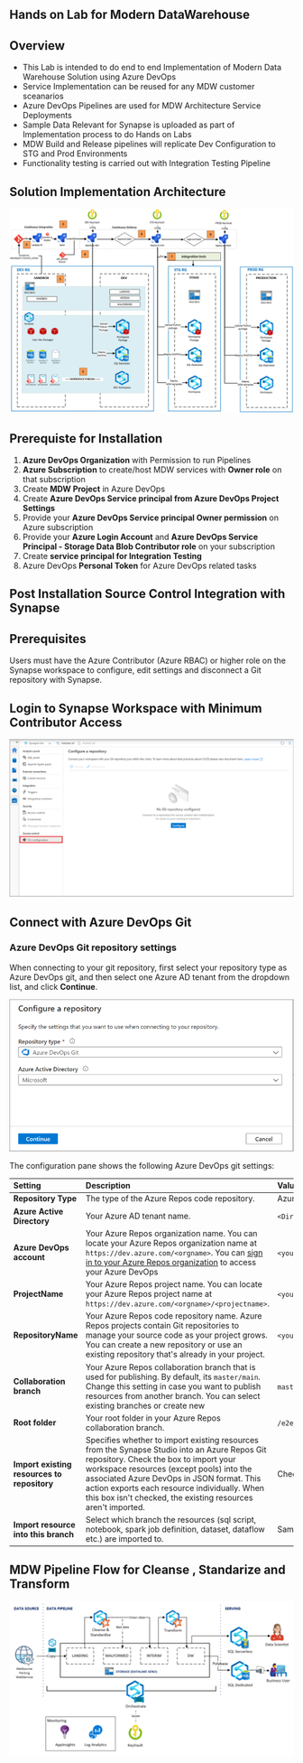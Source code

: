 
## **Hands on Lab for Modern DataWarehouse**

## **Overview** 
- This Lab is intended to do end to end Implementation of Modern Data Warehouse Solution using Azure DevOps
- Service Implementation can be reused for any MDW customer sceanarios
- Azure DevOps Pipelines are used for MDW Architecture Service Deployments 
- Sample Data Relevant for Synapse is uploaded as part of Implementation process to do Hands on Labs
- MDW Build and Release pipelines will replicate Dev Configuration to STG and Prod Environments
- Functionality testing is carried out with Integration Testing Pipeline


## **Solution Implementation Architecture**
![Architecture](CI_CD_process_sequence.PNG)


## **Prerequiste for Installation**

1. **Azure DevOps Organization** with Permission to run Pipelines
2. **Azure Subscription** to create/host MDW services with **Owner role** on that subscription
3. Create **MDW Project** in Azure DevOps
4. Create **Azure DevOps Service principal from Azure DevOps Project Settings**
5. Provide your **Azure DevOps Service principal Owner permission** on Azure subscription
6. Provide your **Azure Login Account** and **Azure DevOps Service Principal - Storage Data Blob Contributor role** on your subscription
7. Create **service principal for Integration Testing**
8. Azure DevOps **Personal Token** for Azure DevOps related tasks


## **Post Installation Source Control Integration with Synapse**

## Prerequisites
Users must have the Azure Contributor (Azure RBAC) or higher role on the Synapse workspace to configure, edit settings and disconnect a Git repository with Synapse. 

## Login to Synapse Workspace with Minimum Contributor Access

![SynapseConfigure](synapsesourceconfigure.png)

## Connect with Azure DevOps Git 

### Azure DevOps Git repository settings

When connecting to your git repository, first select your repository type as Azure DevOps git, and then select one Azure AD tenant from the dropdown list, and click **Continue**.

![Configure the code repository settings](connectorg.png)

The configuration pane shows the following Azure DevOps git settings:

| Setting | Description | Value |
|:--- |:--- |:--- |
| **Repository Type** | The type of the Azure Repos code repository.<br/> | Azure DevOps Git |
| **Azure Active Directory** | Your Azure AD tenant name. | `<Directory Name>` |
| **Azure DevOps account** | Your Azure Repos organization name. You can locate your Azure Repos organization name at `https://dev.azure.com/<orgname>`. You can [sign in to your Azure Repos organization](https://dev.azure.com/) to access your Azure DevOps  | `<your organization name>` |
| **ProjectName** | Your Azure Repos project name. You can locate your Azure Repos project name at `https://dev.azure.com/<orgname>/<projectname>`. | `<your Azure Repos project name>` |
| **RepositoryName** | Your Azure Repos code repository name. Azure Repos projects contain Git repositories to manage your source code as your project grows. You can create a new repository or use an existing repository that's already in your project. | `<your Azure Repos code repository name>` |
| **Collaboration branch** | Your Azure Repos collaboration branch that is used for publishing. By default, its `master/main`. Change this setting in case you want to publish resources from another branch. You can select existing branches or create new | `master or main`Check your Created Reposistory |
| **Root folder** | Your root folder in your Azure Repos collaboration branch. | `/e2e_samples/parking_sensors_synapse/synapse/workspace` |
| **Import existing resources to repository** | Specifies whether to import existing resources from the Synapse Studio into an Azure Repos Git repository. Check the box to import your workspace resources (except pools) into the associated Azure DevOps in JSON format. This action exports each resource individually. When this box isn't checked, the existing resources aren't imported. | Checked (default) |
| **Import resource into this branch** | Select which branch the resources (sql script, notebook, spark job definition, dataset, dataflow etc.) are imported to. | Same as Collobaration branch master or main |

## **MDW Pipeline Flow for Cleanse , Standarize and Transform**

![MDWPipelineflow](mdwpipelineflow.png)
